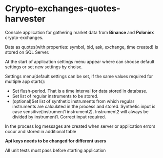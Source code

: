 # Crypto-exchanges-quotes-harvester
<p>Console application for gathering market data from <strong>Binance</strong> and <strong>Poloniex</strong> crypto-exchanges.</p>
<p>Data as quotes(with properties: symbol, bid, ask, exchange, time created) is stored on SQL Server.</p>
<p>At the start of application settings menu appear where can shoose default settings or set new settings by choise.</p>
<p>Settings menu(default settings can be set, if the same values required for multiple app starts):
<ul>
  <li>Set flush-period. That is a time interval for data stored in database.</li>
  <li>Set list of regular instruments to be stored.</li>
  <li>(optional)Set list of synthetic instruments from which regular instruments are calculated in the process and stored. Synthetic input is case sensitive(instrument1 instrument2). Instrument2 will always be divided by instrument1. Correct input required.</li>
</ul>
</p>
<p>In the process log messages are created when server or application errors occur and stored in additional table</p>
<p><strong>Api keys needs to be changed for different users</strong></p>
<p>All unit tests must pass before starting application</p>
